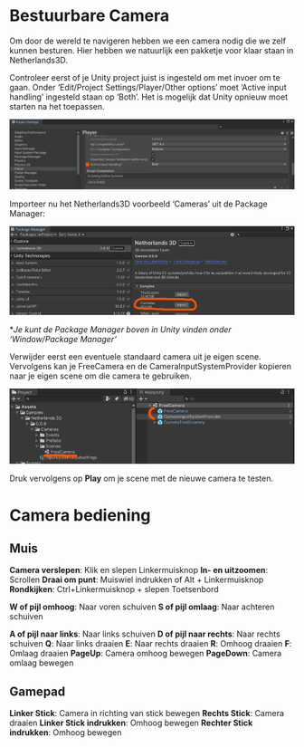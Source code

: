 # Bestuurbare Camera

Om door de wereld te navigeren hebben we een camera nodig die we zelf kunnen besturen. 
Hier hebben we natuurlijk een pakketje voor klaar staan in Netherlands3D.

Controleer eerst of je Unity project juist is ingesteld om met invoer om te gaan.
Onder ‘Edit/Project Settings/Player/Other options’ moet ‘Active input handling’ ingesteld staan op ‘Both’. Het is mogelijk dat Unity opnieuw moet starten na het toepassen.

![img](.\imgs\camera\image1.png)



Importeer nu het Netherlands3D voorbeeld ‘Cameras’ uit de Package Manager:

![img](.\imgs\camera\image2.png)

**Je kunt de Package Manager boven in Unity vinden onder ‘Window/Package Manager’*

Verwijder eerst een eventuele standaard camera uit je eigen scene.
Vervolgens kan je FreeCamera en de CameraInputSystemProvider kopieren naar je eigen scene om die camera te gebruiken.

![img](.\imgs\camera\image3.png)

Druk vervolgens op **Play** om je scene met de nieuwe camera te testen.



# Camera bediening

## Muis

**Camera verslepen**: Klik en slepen Linkermuisknop
**In- en uitzoomen**: Scrollen
**Draai om punt**: Muiswiel indrukken of Alt + Linkermuisknop
**Rondkijken**: Ctrl+Linkermuisknop + slepen
Toetsenbord

**W of pijl omhoog**: Naar voren schuiven
**S of pijl omlaag**: Naar achteren schuiven

**A of pijl naar links**: Naar links schuiven
**D of pijl naar rechts**: Naar rechts schuiven
**Q**: Naar links draaien
**E**: Naar rechts draaien
**R**: Omhoog draaien
**F**: Omlaag draaien
**PageUp**: Camera omhoog bewegen
**PageDown**: Camera omlaag bewegen

## Gamepad

**Linker Stick**: Camera in richting van stick bewegen
**Rechts Stick**: Camera draaien
**Linker Stick indrukken**: Omhoog bewegen
**Rechter Stick indrukken**: Omhoog bewegen